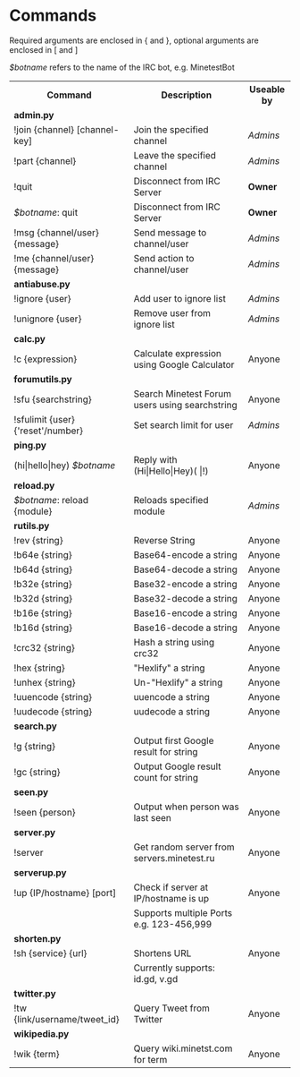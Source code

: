 Commands
========
Required arguments are enclosed in { and }, optional arguments are enclosed in \[ and \]

<i>$botname</i> refers to the name of the IRC bot, e.g. MinetestBot

<table>
    <tr> <th>Command</th>                           <th>Description</th>                                    <th>Useable by</th>    </tr>
    <tr> <td><b>admin.py</b></td>                   <td></td>                                               <td></td>              </tr>
    <tr> <td>!join {channel} [channel-key]</td>     <td>Join the specified channel</td>                     <td><i>Admins</i></td> </tr>
    <tr> <td>!part {channel}</td>                   <td>Leave the specified channel</td>                    <td><i>Admins</i></td> </tr>
    <tr> <td>!quit</td>                             <td>Disconnect from IRC Server</td>                     <td><b>Owner</b></td>  </tr>
    <tr> <td><i>$botname</i>: quit</td>             <td>Disconnect from IRC Server</td>                     <td><b>Owner</b></td>  </tr>
    <tr> <td>!msg {channel/user} {message}</td>     <td>Send message to channel/user</td>                   <td><i>Admins</i></td> </tr>
    <tr> <td>!me {channel/user} {message}</td>      <td>Send action to channel/user</td>                    <td><i>Admins</i></td> </tr>
    <tr> <td><b>antiabuse.py</b></td>               <td></td>                                               <td></td>              </tr>
    <tr> <td>!ignore {user}</td>                    <td>Add user to ignore list</td>                        <td><i>Admins</i></td> </tr>
    <tr> <td>!unignore {user}</td>                  <td>Remove user from ignore list</td>                   <td><i>Admins</i></td> </tr>
    <tr> <td><b>calc.py</b></td>                    <td></td>                                               <td></td>              </tr>
    <tr> <td>!c {expression}</td>                   <td>Calculate expression using Google Calculator</td>   <td>Anyone</td>        </tr>
    <tr> <td><b>forumutils.py</b></td>              <td></td>                                               <td></td>              </tr>
    <tr> <td>!sfu {searchstring}</td>               <td>Search Minetest Forum users using searchstring</td> <td>Anyone</td>        </tr>
    <tr> <td>!sfulimit {user} {'reset'/number}</td> <td>Set search limit for user</td>                      <td><i>Admins</i></td> </tr>
    <tr> <td><b>ping.py</b></td>                    <td></td>                                               <td></td>              </tr>
    <tr> <td>(hi|hello|hey) <i>$botname</i></td>    <td>Reply with (Hi|Hello|Hey)( |!)</td>                 <td>Anyone</td>        </tr>
    <tr> <td><b>reload.py</b></td>                  <td></td>                                               <td></td>              </tr>
    <tr> <td><i>$botname</i>: reload {module}</td>  <td>Reloads specified module</td>                       <td><i>Admins</i></td> </tr>
    <tr> <td><b>rutils.py</b></td>                  <td></td>                                               <td></td>              </tr>
    <tr> <td>!rev {string}</td>                     <td>Reverse String</td>                                 <td>Anyone</td>        </tr>
    <tr> <td>!b64e {string}</td>                    <td>Base64-encode a string</td>                         <td>Anyone</td>        </tr>
    <tr> <td>!b64d {string}</td>                    <td>Base64-decode a string</td>                         <td>Anyone</td>        </tr>
    <tr> <td>!b32e {string}</td>                    <td>Base32-encode a string</td>                         <td>Anyone</td>        </tr>
    <tr> <td>!b32d {string}</td>                    <td>Base32-decode a string</td>                         <td>Anyone</td>        </tr>
    <tr> <td>!b16e {string}</td>                    <td>Base16-encode a string</td>                         <td>Anyone</td>        </tr>
    <tr> <td>!b16d {string}</td>                    <td>Base16-decode a string</td>                         <td>Anyone</td>        </tr>
    <tr> <td>!crc32 {string}</td>                   <td>Hash a string using crc32</td>                      <td>Anyone</td>        </tr>
    <tr> <td>!hex {string}</td>                     <td>"Hexlify" a string</td>                             <td>Anyone</td>        </tr>
    <tr> <td>!unhex {string}</td>                   <td>Un-"Hexlify" a string</td>                          <td>Anyone</td>        </tr>
    <tr> <td>!uuencode {string}</td>                <td>uuencode a string</td>                              <td>Anyone</td>        </tr>
    <tr> <td>!uudecode {string}</td>                <td>uudecode a string</td>                              <td>Anyone</td>        </tr>
    <tr> <td><b>search.py</b></td>                  <td></td>                                               <td></td>              </tr>
    <tr> <td>!g {string}</td>                       <td>Output first Google result for string</td>          <td>Anyone</td>        </tr>
    <tr> <td>!gc {string}</td>                      <td>Output Google result count for string</td>          <td>Anyone</td>        </tr>
    <tr> <td><b>seen.py</b></td>                    <td></td>                                               <td></td>              </tr>
    <tr> <td>!seen {person}</td>                    <td>Output when person was last seen</td>               <td>Anyone</td>        </tr>
    <tr> <td><b>server.py</b></td>                  <td></td>                                               <td></td>              </tr>
    <tr> <td>!server</td>                           <td>Get random server from servers.minetest.ru</td>     <td>Anyone</td>        </tr>
    <tr> <td><b>serverup.py</b></td>                <td></td>                                               <td></td>              </tr>
    <tr> <td>!up {IP/hostname} [port]</td>          <td>Check if server at IP/hostname is up</td>           <td>Anyone</td>        </tr>
    <tr> <td></td>                                  <td>Supports multiple Ports e.g. 123-456,999</td>       <td></td>              </tr>
    <tr> <td><b>shorten.py</b></td>                 <td></td>                                               <td></td>              </tr>
    <tr> <td>!sh {service} {url}</td>               <td>Shortens URL</td>                                   <td>Anyone</td>        </tr>
    <tr> <td></td>                                  <td>Currently supports: id.gd, v.gd</td>                <td></td>              </tr>
    <tr> <td><b>twitter.py</b></td>                 <td></td>                                               <td></td>              </tr>
    <tr> <td>!tw {link/username/tweet_id}</td>      <td>Query Tweet from Twitter</td>                       <td>Anyone</td>        </tr>
    <tr> <td><b>wikipedia.py</b></td>               <td></td>                                               <td></td>              </tr>
    <tr> <td>!wik {term}</td>                       <td>Query wiki.minetst.com for term</td>                <td>Anyone</td>        </tr>
</table>
